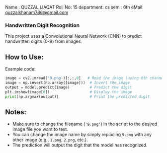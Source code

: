 Name : QUZZAL LIAQAT 
Roll No: 15
department: cs
sem : 6th
eMail: quzzalkhanam786@gmail.com

### **Handwritten Digit Recognition**

This project uses a Convolutional Neural Network (CNN) to predict handwritten digits (0-9) from images.

## How to Use:

   Example code:
   ```python
   image = cv2.imread('9.png')[:,:,0]   # Read the image (using 0th channel)
   image = np.invert(np.array([image]))  # Invert the image
   output = model.predict(image)         # Predict the digit
   plt.imshow(image[0])                  # Display the image
   print(np.argmax(output))              # Print the predicted digit
   ```

## Notes:
- Make sure to change the filename (`'9.png'`) in the script to the desired image file you want to test.
- You can change the image name by simply replacing `9.png` with any other image (e.g., `1.png`, `2.png`, etc.).
- The prediction will output the digit that the model has recognized.
